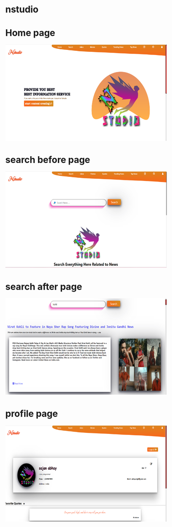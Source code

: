 # nstudio

<p align="center">
 <h1>Home page </h1>
  <img src="https://github.com/abhaychhamman/news-website/blob/master/imgwebsite/home.png" width="100%" height="300px" title="hover text">
  
</p>
<p align="center">
 <h1>search before  page </h1>
  <img src="https://github.com/abhaychhamman/news-website/blob/master/imgwebsite/search1.png" width="100%" height="300px" title="hover text">
  
</p>
<p align="center">
 <h1>search after page </h1>
  <img src="https://github.com/abhaychhamman/news-website/blob/master/imgwebsite/search2.png" width="100%" height="300px" title="hover text">
  
</p>
<p align="center">
 <h1>profile page </h1>
  <img src="https://github.com/abhaychhamman/news-website/blob/master/imgwebsite/profile.png" width="100%" height="300px" title="hover text">
  
</p>